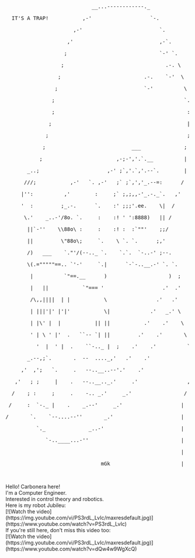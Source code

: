 <!--
<div>
  <img height="160em" src="https://github-readme-stats.vercel.app/api/top-langs/?username=mcarbonera&layout=compact&langs_count=7&theme=merko"/>
</div>
[![Top Langs](https://github-readme-stats.vercel.app/api/top-langs/?username=mcarbonera&hide=java,html,css&theme=radical)](https://github.com/mcarbonera/github-readme-stats)
-->
<div>
  <pre>
                            __...------------._ <br />
  IT'S A TRAP!           ,-'                   `-. <br />
                      ,-'                         `. <br />
                    ,'                            ,-`. <br />
                   ;                              `-' `. <br />
                  ;                                 .-. \ <br />
                 ;                           .-.    `-'  \ <br />
                ;                            `-'          \ <br />
               ;                                          `. <br />
               ;                                           : <br />
              ;                                            | <br />
             ;                                             ; <br />
            ;                            ___              ; <br />
           ;                        ,-;-','.`.__          | <br />
       _..;                      ,-' ;`,'.`,'.--`.        | <br />
      ///;           ,-'   `. ,-'   ;` ;`,','_.--=:      / <br />
     |'':          ,'        :     ;` ;,;,,-'_.-._`.   ,' <br />
     '  :         ;_.-.      `.    :' ;;;'.ee.    \|  / <br />
      \.'    _..-'/8o. `.     :    :! ' ':8888)   || / <br />
       ||`-''    \\88o\ :     :    :! :  :`""'    ;;/ <br />
       ||         \"88o\;     `.    \ `. `.      ;,' <br />
       /)   ___    `."'/(--.._ `.    `.`.  `-..-' ;--. <br />
       \(.="""""==.. `'-'     `.|      `-`-..__.-' `. `. <br />
        |          `"==.__      )                    )  ; <br />
        |   ||           `"=== '                   .'  .' <br />
        /\,,||||  | |           \                .'   .' <br />
        | |||'|' |'|'           \|             .'   _.' \ <br />
        | |\' |  |           || ||           .'    .'    \ <br />
        ' | \ ' |'  .   ``-- `| ||         .'    .'       \ <br />
          '  |  ' |  .    ``-.._ |  ;    .'    .'          `. <br />
       _.--,;`.       .  --  ...._,'   .'    .'              `.__ <br />
     ,'  ,';   `.     .   --..__..--'.'    .'                __/_\ <br />
   ,'   ; ;     |    .   --..__.._.'     .'                ,'     `. <br />
  /    ; :     ;     .    -.. _.'     _.'                 /         ` <br />
 /     :  `-._ |    .    _.--'     _.'                   | <br />
/       `.    `--....--''       _.'                      | <br />
          `._              _..-'                         | <br />
             `-..____...-''                              | <br />
                                                         | <br />
                               mGk                       | <br />
  </pre>
</div>
     
<div>
Hello! Carbonera here! <br />
I'm a Computer Engineer. <br />
Interested in control theory and robotics. <br />
Here is my robot Jubileu: <br />
[![Watch the video](https://img.youtube.com/vi/PS3rdL_LvIc/maxresdefault.jpg)](https://www.youtube.com/watch?v=PS3rdL_LvIc)
</div>
  
<div>
If you're still here, don't miss this video too: <br />
[![Watch the video](https://img.youtube.com/vi/PS3rdL_LvIc/maxresdefault.jpg)](https://www.youtube.com/watch?v=dQw4w9WgXcQ)
</div>
